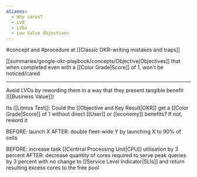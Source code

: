 ```yaml
---
aliases:
  - Who cares?
  - LVO
  - LVOs
  - Low Value Objectives
---
```


#concept and #procedure  at [[Classic OKR-writing mistakes and traps]]

[[summaries/google-okr-playbook/concepts/Objective|Objectives]] that when completed even with a [[Color Grade|Score]] of 1, won't be noticed/cared

---

Avoid LVOs by rewording them in a way that they present tangible benefit ([[Business Value]])

Its [[Litmus Test]]: Could the [[Objective and Key Result|OKR]] get a [[Color Grade|Score]] of 1 without direct [[User]] or [[economy]] benefits? If not, reword it

BEFORE: launch X
AFTER: double fleet-wide Y by launching X to 90% of cells

BEFORE: increase task [[Centrral Processing Unit|CPU]] utilisation by 3 percent
AFTER: decrease quantity of cores required to serve peak queries by 3 percent with no change to [[Service Level Indicator|SLIs]] and return resulting excess cores to the free pool